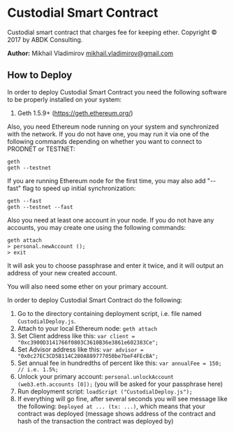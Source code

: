 # Custodial Smart Contract #

Custodial smart contract that charges fee for keeping ether.
Copyright © 2017 by ABDK Consulting.

**Author:** Mikhail Vladimirov <mikhail.vladimirov@gmail.com>

## How to Deploy ##

In order to deploy Custodial Smart Contract you need the following software to
be properly installed on your system:

1. Geth 1.5.9+ (https://geth.ethereum.org/)

Also, you need Ethereum node running on your system and synchronized with the
network.  If you do not have one, you may run it via one of the following
commands depending on whether you want to connect to PRODNET or TESTNET:

    geth
    geth --testnet

If you are running Ethereum node for the first time, you may also add "--fast"
flag to speed up initial synchronization:

    geth --fast
    geth --testnet --fast

Also you need at least one account in your node.  If you do not have any
accounts, you may create one using the following commands:

    geth attach
    > personal.newAccount ();
    > exit

It will ask you to choose passphrase and enter it twice, and it will output an
address of your new created account.

You will also need some ether on your primary account.

In order to deploy Custodial Smart Contract do the following:

1. Go to the directory containing deployment script, i.e. file named
   `CustodialDeploy.js`.
2. Attach to your local Ethereum node: `geth attach`
3. Set Client address like this: `var client = "0xc3900D3141766f0803C3610B36e3861e602383Ce";`
4. Set Advisor address like this: `var advisor = "0x0c27EC3CD5B114C280A889777050be7beF4FEcBA";`
5. Set annual fee in hundredths of percent like this: `var annualFee = 150; // i.e. 1.5%;`
6. Unlock your primary account:
   `personal.unlockAccount (web3.eth.accounts [0]);` (you will be
   asked for your passphrase here)
7. Run deployment script: `loadScript ("CustodialDeploy.js");`
8. If everything will go fine, after several seconds you will see message like
   the following: `Deployed at ... (tx: ...)`,
   which means that your contract was deployed (message shows address of the
   contract and hash of the transaction the contract was deployed by)
